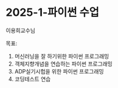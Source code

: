 # 2025-1-파이썬 수업
이용희교수님

목표:
 1. 머신러닝을 잘 하기위한 파이썬 프로그래밍
 2. 객체지향개념을 연습하는 파이썬 프로그래밍
 3. ADP실기시헙을 위한 파이썬 프로그래밍
 4. 코딩테스트 연습
